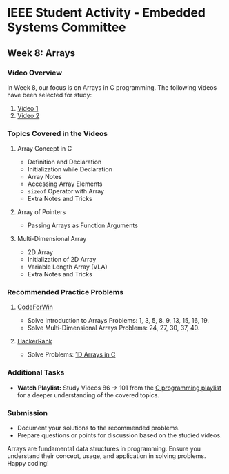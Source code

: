 # IEEE Student Activity - Embedded Systems Committee

## Week 8: Arrays

### Video Overview

In Week 8, our focus is on Arrays in C programming. The following videos have been selected for study:

1. [Video 1](https://youtu.be/husQUBc7B2s?si=CAqp7oQd_Oeq7Uhm)
2. [Video 2](https://youtu.be/Bdr1SokPAr8?si=zgcodmBGqJtnztAa)

### Topics Covered in the Videos

1. Array Concept in C
   - Definition and Declaration
   - Initialization while Declaration
   - Array Notes
   - Accessing Array Elements
   - `sizeof` Operator with Array
   - Extra Notes and Tricks

2. Array of Pointers
   - Passing Arrays as Function Arguments

3. Multi-Dimensional Array
   - 2D Array
   - Initialization of 2D Array
   - Variable Length Array (VLA)
   - Extra Notes and Tricks

### Recommended Practice Problems

1. [CodeForWin](https://codeforwin.org/c-programming/basic-programming-practice-problems)
   - Solve Introduction to Arrays Problems: 1, 3, 5, 8, 9, 13, 15, 16, 19.
   - Solve Multi-Dimensional Arrays Problems: 24, 27, 30, 37, 40.

2. [HackerRank](https://www.hackerrank.com/challenges/1d-arrays-in-c/problem?isFullScreen=true)
   - Solve Problems: [1D Arrays in C](https://www.hackerrank.com/challenges/1d-arrays-in-c/problem?isFullScreen=true)

### Additional Tasks

- **Watch Playlist:** Study Videos 86 → 101 from the [C programming playlist](https://www.youtube.com/playlist?list=PLBlnK6fEyqRggZZgYpPMUxdY1CYkZtARR) for a deeper understanding of the covered topics.

### Submission

- Document your solutions to the recommended problems.
- Prepare questions or points for discussion based on the studied videos.

Arrays are fundamental data structures in programming. Ensure you understand their concept, usage, and application in solving problems. Happy coding!
